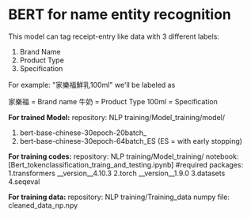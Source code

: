 # BERT for name entity recognition

This model can tag receipt-entry like data with 3 different labels:

  1. Brand Name
  2. Product Type
  3. Specification
  
  For example: "家樂福鮮乳100ml" we'll be labeled as 
  
  家樂福 = Brand name
  牛奶 = Product Type
  100ml = Specification
  
**For trained Model:**
repository: NLP training/Model_training/model/
1. bert-base-chinese-30epoch-20batch_
2. bert-base-chinese-30epoch-64batch_ES (ES = with early stopping)


**For training codes:**
repository: NLP training/Model_training/
notebook: [Bert_tokenclassification_traing_and_testing.ipynb]
    #required packages:
        1.transformers __version__4.10.3
        2.torch __version__1.9.0
        3.datasets
        4.seqeval


**For training data:**
repository: NLP training/Training_data
numpy file: cleaned_data_np.npy
